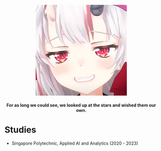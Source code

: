 <p align="center">
  <img src="swag.png" width="300" height="300"/>
  <h4 align="center">For as long we could see, we looked up at the stars and wished them our own.</h4>
</p>

# Studies
* Singapore Polytechnic, Applied AI and Analytics (2020 - 2023)
